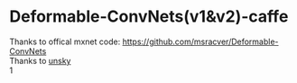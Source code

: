 # Deformable-ConvNets(v1&v2)-caffe
Thanks to offical mxnet code: https://github.com/msracver/Deformable-ConvNets  
Thanks to [unsky](https://github.com/unsky/Deformable-ConvNets-caffe)  
1
